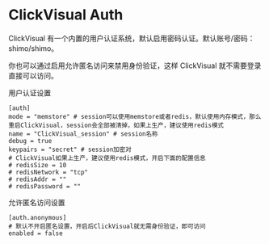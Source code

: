 # ClickVisual Auth

ClickVisual 有一个内置的用户认证系统，默认启用密码认证。默认账号/密码：shimo/shimo。

你也可以通过启用允许匿名访问来禁用身份验证，这样 ClickVisual 就不需要登录直接可以访问。

用户认证设置
```
[auth]
mode = "memstore" # session可以使用memstore或者redis，默认使用内存模式，那么重启ClickVisual，session会全部被清掉，如果上生产，建议使用redis模式
name = "ClickVisual_session" # session名称
debug = true       
keypairs = "secret" # session加密对
# ClickVisual如果上生产，建议使用redis模式，开启下面的配置信息
# redisSize = 10
# redisNetwork = "tcp"
# redisAddr = ""
# redisPassword = ""
```
允许匿名访问设置
```
[auth.anonymous]
# 默认不开启匿名设置，开启后ClickVisual就无需身份验证，即可访问
enabled = false
```